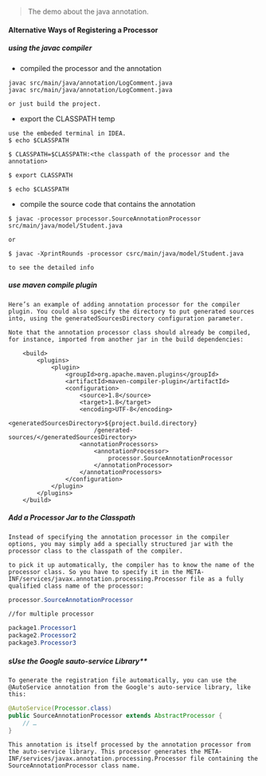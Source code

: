 > The demo about the java annotation.   

#### **Alternative Ways of Registering a Processor**

#####  using the javac compiler 

* compiled the processor and the annotation 

```
javac src/main/java/annotation/LogComment.java
javac src/main/java/annotation/LogComment.java

or just build the project.
```



* export the CLASSPATH temp

```
use the embeded terminal in IDEA.
$ echo $CLASSPATH

$ CLASSPATH=$CLASSPATH:<the classpath of the processor and the annotation>

$ export CLASSPATH

$ echo $CLASSPATH
```



* compile the source code that contains the annotation

```
$ javac -processor processor.SourceAnnotationProcessor src/main/java/model/Student.java

or

$ javac -XprintRounds -processor csrc/main/java/model/Student.java

to see the detailed info
```



##### use maven compile plugin

```
Here’s an example of adding annotation processor for the compiler plugin. You could also specify the directory to put generated sources into, using the generatedSourcesDirectory configuration parameter.

Note that the annotation processor class should already be compiled, for instance, imported from another jar in the build dependencies:
```

```
    <build>
        <plugins>
            <plugin>
                <groupId>org.apache.maven.plugins</groupId>
                <artifactId>maven-compiler-plugin</artifactId>
                <configuration>
                    <source>1.8</source>
                    <target>1.8</target>
                    <encoding>UTF-8</encoding>
                    <generatedSourcesDirectory>${project.build.directory}
                        /generated-sources/</generatedSourcesDirectory>
                    <annotationProcessors>
                        <annotationProcessor>
                            processor.SourceAnnotationProcessor
                        </annotationProcessor>
                    </annotationProcessors>
                </configuration>
            </plugin>
        </plugins>
    </build>
```



##### Add a Processor Jar to the Classpath

```
Instead of specifying the annotation processor in the compiler options, you may simply add a specially structured jar with the processor class to the classpath of the compiler.
```

```
to pick it up automatically, the compiler has to know the name of the processor class. So you have to specify it in the META-INF/services/javax.annotation.processing.Processor file as a fully qualified class name of the processor:
```

```java
processor.SourceAnnotationProcessor
```

```
//for multiple processor
```

```java
package1.Processor1
package2.Processor2
package3.Processor3
```







##### sUse the Google sauto-service Library**

```
To generate the registration file automatically, you can use the @AutoService annotation from the Google's auto-service library, like this:
```

```java
@AutoService(Processor.class)
public SourceAnnotationProcessor extends AbstractProcessor {
    // …
}
```

 ```
This annotation is itself processed by the annotation processor from the auto-service library. This processor generates the META-INF/services/javax.annotation.processing.Processor file containing the SourceAnnotationProcessor class name.
 ```



